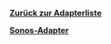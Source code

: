 [**Zurück zur Adapterliste**](/adapterref/adapterliste.md)

[**Sonos-Adapter**](/adapterref/docs/iobroker.sonos/de/README.md)